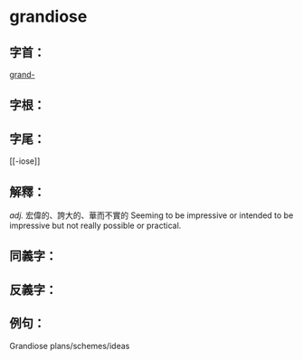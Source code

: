 # grandiose


## 字首：
[grand-](/Root%20Prefix%20and%20Suffix/G/grand-.md)
## 字根：
## 字尾：
[[-iose]]


## 解釋：
*adj.*
宏偉的、誇大的、華而不實的
Seeming to be impressive or intended to be impressive but not really possible or practical.

## 同義字：

## 反義字：

## 例句：
Grandiose plans/schemes/ideas

